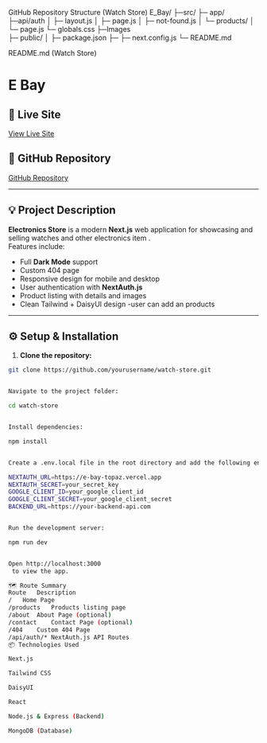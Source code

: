 GitHub Repository Structure (Watch Store)
E_Bay/
├─src/
├─ app/
├─api/auth
│ ├─ layout.js
│ ├─ page.js
│ ├─ not-found.js
│ └─ products/
│ └─ page.js
└─ globals.css
├─Images  
├─ public/
│
├─ package.json
├─
├─ next.config.js
└─ README.md

README.md (Watch Store)

# E Bay

## 🔗 Live Site

[View Live Site](https://e-bay-topaz.vercel.app)

## 📂 GitHub Repository

[GitHub Repository](https://github.com/mdjosimuddin198/E_Bay)

---

## 💡 Project Description

**Electronics Store** is a modern **Next.js** web application for showcasing and selling watches and other electronics item .  
Features include:

- Full **Dark Mode** support
- Custom 404 page
- Responsive design for mobile and desktop
- User authentication with **NextAuth.js**
- Product listing with details and images
- Clean Tailwind + DaisyUI design
  -user can add an products

---

## ⚙️ Setup & Installation

1. **Clone the repository:**

```bash
git clone https://github.com/yourusername/watch-store.git


Navigate to the project folder:

cd watch-store


Install dependencies:

npm install


Create a .env.local file in the root directory and add the following environment variables:

NEXTAUTH_URL=https://e-bay-topaz.vercel.app
NEXTAUTH_SECRET=your_secret_key
GOOGLE_CLIENT_ID=your_google_client_id
GOOGLE_CLIENT_SECRET=your_google_client_secret
BACKEND_URL=https://your-backend-api.com


Run the development server:

npm run dev


Open http://localhost:3000
 to view the app.

🗺 Route Summary
Route	Description
/	Home Page
/products	Products listing page
/about	About Page (optional)
/contact	Contact Page (optional)
/404	Custom 404 Page
/api/auth/*	NextAuth.js API Routes
📦 Technologies Used

Next.js

Tailwind CSS

DaisyUI

React

Node.js & Express (Backend)

MongoDB (Database)
```
